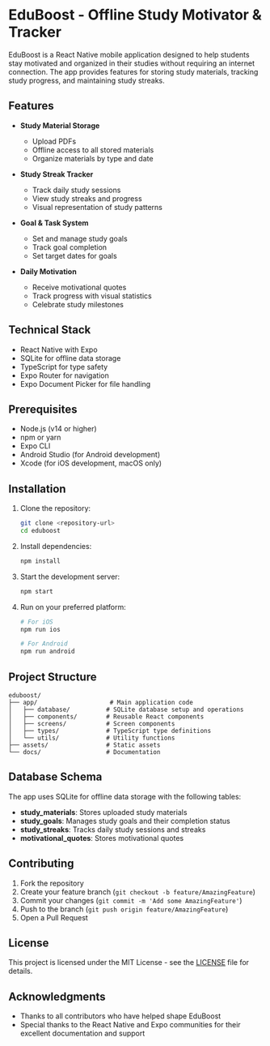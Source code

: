 # EduBoost - Offline Study Motivator & Tracker

EduBoost is a React Native mobile application designed to help students stay motivated and organized in their studies without requiring an internet connection. The app provides features for storing study materials, tracking study progress, and maintaining study streaks.

## Features

- **Study Material Storage**
  - Upload PDFs
  - Offline access to all stored materials
  - Organize materials by type and date

- **Study Streak Tracker**
  - Track daily study sessions
  - View study streaks and progress
  - Visual representation of study patterns

- **Goal & Task System**
  - Set and manage study goals
  - Track goal completion
  - Set target dates for goals

- **Daily Motivation**
  - Receive motivational quotes
  - Track progress with visual statistics
  - Celebrate study milestones

## Technical Stack

- React Native with Expo
- SQLite for offline data storage
- TypeScript for type safety
- Expo Router for navigation
- Expo Document Picker for file handling

## Prerequisites

- Node.js (v14 or higher)
- npm or yarn
- Expo CLI
- Android Studio (for Android development)
- Xcode (for iOS development, macOS only)

## Installation

1. Clone the repository:
   ```bash
   git clone <repository-url>
   cd eduboost
   ```

2. Install dependencies:
   ```bash
   npm install
   ```

3. Start the development server:
   ```bash
   npm start
   ```

4. Run on your preferred platform:
   ```bash
   # For iOS
   npm run ios

   # For Android
   npm run android
   ```

## Project Structure

```
eduboost/
├── app/                    # Main application code
│   ├── database/          # SQLite database setup and operations
│   ├── components/        # Reusable React components
│   ├── screens/           # Screen components
│   ├── types/             # TypeScript type definitions
│   └── utils/             # Utility functions
├── assets/                # Static assets
└── docs/                  # Documentation
```

## Database Schema

The app uses SQLite for offline data storage with the following tables:

- **study_materials**: Stores uploaded study materials
- **study_goals**: Manages study goals and their completion status
- **study_streaks**: Tracks daily study sessions and streaks
- **motivational_quotes**: Stores motivational quotes

## Contributing

1. Fork the repository
2. Create your feature branch (`git checkout -b feature/AmazingFeature`)
3. Commit your changes (`git commit -m 'Add some AmazingFeature'`)
4. Push to the branch (`git push origin feature/AmazingFeature`)
5. Open a Pull Request

## License

This project is licensed under the MIT License - see the [LICENSE](LICENSE) file for details.

## Acknowledgments

- Thanks to all contributors who have helped shape EduBoost
- Special thanks to the React Native and Expo communities for their excellent documentation and support
